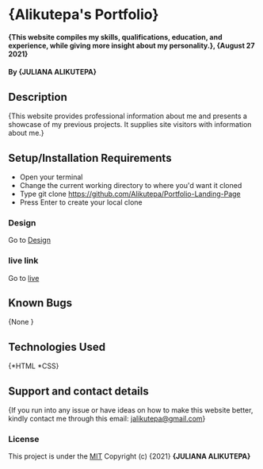 # {Alikutepa's Portfolio}
#### {This website compiles my skills, qualifications, education, and experience, while giving more insight about my personality.}, {August 27 2021}
#### By **{JULIANA ALIKUTEPA}**
## Description
{This website provides professional information about me and presents a showcase of my previous projects. It supplies site visitors with information about me.}
## Setup/Installation Requirements
* Open your terminal
* Change the current working directory to where you'd want it cloned
* Type git clone https://github.com/Alikutepa/Portfolio-Landing-Page
* Press Enter to create your local clone
### Design
Go to [Design](https://www.figma.com/file/94ONMSgNimmTnEB2nkHPq6/Portfolio)
### live link
Go to [live]()
## Known Bugs
{None }
## Technologies Used
{*HTML *CSS}
## Support and contact details
{If you run into any issue or have ideas on how to make this website better, kindly contact me through this email: jalikutepa@gmail.com}
### License
This project is under the [MIT](Licence)
Copyright (c) {2021} **{JULIANA ALIKUTEPA}**